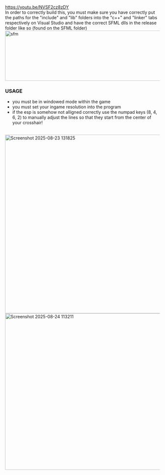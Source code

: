 
https://youtu.be/NVSF2cz8zDY <br />
In order to correctly build this,
you must make sure you have correctly put the paths for the "include" and "lib" folders into the "c++" and "linker" tabs respectively on Visual Studio and have the correct SFML dlls in the release folder like so (found on the SFML folder)
<img width="655" height="163" alt="sfm" src="https://github.com/user-attachments/assets/715ec885-0f73-42b1-bf44-b8cf952a0fb5" /> <br />




### **USAGE** <br />

-  you must be in windowed mode within the game <br />
-  you must set your ingame resolution into the program <br />
-  if the esp is somehow not alligned correctly use the numpad keys (8, 4, 6, 2) to manually adjust the lines so that they start from the center of your crosshair! <br />
 <br />


<img width="988" height="580" alt="Screenshot 2025-08-23 131825" src="https://github.com/user-attachments/assets/bdb48469-6fba-4121-a30d-ec5e1e55b86d" />

 
 <br />
 
<img width="1226" height="508" alt="Screenshot 2025-08-24 113211" src="https://github.com/user-attachments/assets/cc93b88e-2fb0-4575-a086-972a2164d57f" />
